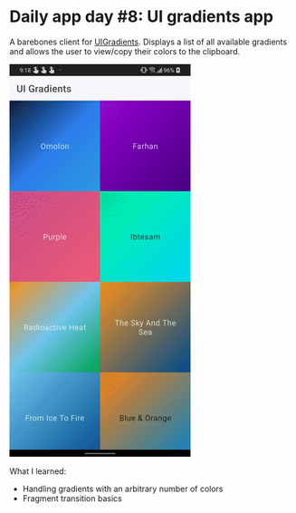 # Daily app day #8: UI gradients app

A barebones client for [UIGradients](https://uigradients.com). Displays a list of all available
gradients and allows the user to view/copy their colors to the clipboard.

![Demo](./demo/demo.gif)

What I learned:

 - Handling gradients with an arbitrary number of colors
 - Fragment transition basics



